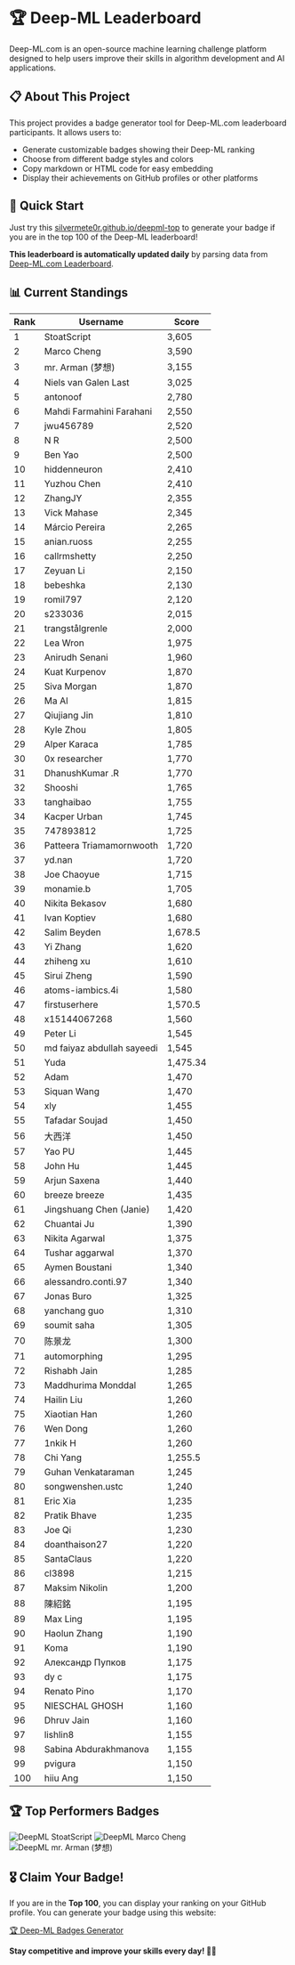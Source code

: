 # 🏆 Deep-ML Leaderboard

Deep-ML.com is an open-source machine learning challenge platform designed to help users improve their skills in algorithm development and AI applications.  

## 📋 About This Project

This project provides a badge generator tool for Deep-ML.com leaderboard participants. It allows users to:
- Generate customizable badges showing their Deep-ML ranking
- Choose from different badge styles and colors
- Copy markdown or HTML code for easy embedding
- Display their achievements on GitHub profiles or other platforms

## 🚀 Quick Start

Just try this [silvermete0r.github.io/deepml-top](silvermete0r.github.io/deepml-top) to generate your badge if you are in the top 100 of the Deep-ML leaderboard!

**This leaderboard is automatically updated daily** by parsing data from [Deep-ML.com Leaderboard](https://www.deep-ml.com/leaderboard).  

## 📊 Current Standings  

<!-- LEADERBOARD_START -->
| Rank | Username | Score |
|------|---------|-------|
| 1 | StoatScript | 3,605 |
| 2 | Marco Cheng | 3,590 |
| 3 | mr. Arman (梦想) | 3,155 |
| 4 | Niels van Galen Last | 3,025 |
| 5 | antonoof | 2,780 |
| 6 | Mahdi Farmahini Farahani | 2,550 |
| 7 | jwu456789 | 2,520 |
| 8 | N R | 2,500 |
| 9 | Ben Yao | 2,500 |
| 10 | hiddenneuron | 2,410 |
| 11 | Yuzhou Chen | 2,410 |
| 12 | ZhangJY | 2,355 |
| 13 | Vick Mahase | 2,345 |
| 14 | Márcio Pereira | 2,265 |
| 15 | anian.ruoss | 2,255 |
| 16 | callrmshetty | 2,250 |
| 17 | Zeyuan Li | 2,150 |
| 18 | bebeshka | 2,130 |
| 19 | romil797 | 2,120 |
| 20 | s233036 | 2,015 |
| 21 | trangstålgrenle | 2,000 |
| 22 | Lea Wron | 1,975 |
| 23 | Anirudh Senani | 1,960 |
| 24 | Kuat Kurpenov | 1,870 |
| 25 | Siva Morgan | 1,870 |
| 26 | Ma Al | 1,815 |
| 27 | Qiujiang Jin | 1,810 |
| 28 | Kyle Zhou | 1,805 |
| 29 | Alper Karaca | 1,785 |
| 30 | 0x researcher | 1,770 |
| 31 | DhanushKumar .R | 1,770 |
| 32 | Shooshi | 1,765 |
| 33 | tanghaibao | 1,755 |
| 34 | Kacper Urban | 1,745 |
| 35 | 747893812 | 1,725 |
| 36 | Patteera Triamamornwooth | 1,720 |
| 37 | yd.nan | 1,720 |
| 38 | Joe Chaoyue | 1,715 |
| 39 | monamie.b | 1,705 |
| 40 | Nikita Bekasov | 1,680 |
| 41 | Ivan Koptiev | 1,680 |
| 42 | Salim Beyden | 1,678.5 |
| 43 | Yi Zhang | 1,620 |
| 44 | zhiheng xu | 1,610 |
| 45 | Sirui Zheng | 1,590 |
| 46 | atoms-iambics.4i | 1,580 |
| 47 | firstuserhere | 1,570.5 |
| 48 | x15144067268 | 1,560 |
| 49 | Peter Li | 1,545 |
| 50 | md faiyaz abdullah sayeedi | 1,545 |
| 51 | Yuda | 1,475.34 |
| 52 | Adam | 1,470 |
| 53 | Siquan Wang | 1,470 |
| 54 | xly | 1,455 |
| 55 | Tafadar Soujad | 1,450 |
| 56 | 大西洋 | 1,450 |
| 57 | Yao PU | 1,445 |
| 58 | John Hu | 1,445 |
| 59 | Arjun Saxena | 1,440 |
| 60 | breeze breeze | 1,435 |
| 61 | Jingshuang Chen (Janie) | 1,420 |
| 62 | Chuantai Ju | 1,390 |
| 63 | Nikita Agarwal | 1,375 |
| 64 | Tushar aggarwal | 1,370 |
| 65 | Aymen Boustani | 1,340 |
| 66 | alessandro.conti.97 | 1,340 |
| 67 | Jonas Buro | 1,325 |
| 68 | yanchang guo | 1,310 |
| 69 | soumit saha | 1,305 |
| 70 | 陈景龙 | 1,300 |
| 71 | automorphing | 1,295 |
| 72 | Rishabh Jain | 1,285 |
| 73 | Maddhurima Monddal | 1,265 |
| 74 | Hailin Liu | 1,260 |
| 75 | Xiaotian Han | 1,260 |
| 76 | Wen Dong | 1,260 |
| 77 | 1nkik H | 1,260 |
| 78 | Chi Yang | 1,255.5 |
| 79 | Guhan Venkataraman | 1,245 |
| 80 | songwenshen.ustc | 1,240 |
| 81 | Eric Xia | 1,235 |
| 82 | Pratik Bhave | 1,235 |
| 83 | Joe Qi | 1,230 |
| 84 | doanthaison27 | 1,220 |
| 85 | SantaClaus | 1,220 |
| 86 | cl3898 | 1,215 |
| 87 | Maksim Nikolin | 1,200 |
| 88 | 陳紹銘 | 1,195 |
| 89 | Max Ling | 1,195 |
| 90 | Haolun Zhang | 1,190 |
| 91 | Koma | 1,190 |
| 92 | Александр Пупков | 1,175 |
| 93 | dy c | 1,175 |
| 94 | Renato Pino | 1,170 |
| 95 | NIESCHAL GHOSH | 1,160 |
| 96 | Dhruv Jain | 1,160 |
| 97 | lishlin8 | 1,155 |
| 98 | Sabina Abdurakhmanova | 1,155 |
| 99 | pvigura | 1,150 |
| 100 | hiiu Ang | 1,150 |
<!-- LEADERBOARD_END -->

## 🏆 Top Performers Badges

<!-- BADGES_START -->
![DeepML StoatScript](https://img.shields.io/badge/dynamic/json?url=https%3A%2F%2Fraw.githubusercontent.com%2Fsilvermete0r%2Fdeepml-top%2Fmain%2Fbadges.json&query=%24.2561d6c634fa6c4eb794454446029d95.label&prefix=Rank%20&style=for-the-badge&label=%F0%9F%9A%80%20DeepML&color=blue&link=https%3A%2F%2Fwww.deep-ml.com%2Fleaderboard)
![DeepML Marco Cheng](https://img.shields.io/badge/dynamic/json?url=https%3A%2F%2Fraw.githubusercontent.com%2Fsilvermete0r%2Fdeepml-top%2Fmain%2Fbadges.json&query=%24.4091c1a21900bd2c7d3f4e343acddda1.label&prefix=Rank%20&style=for-the-badge&label=%F0%9F%9A%80%20DeepML&color=blue&link=https%3A%2F%2Fwww.deep-ml.com%2Fleaderboard)
![DeepML mr. Arman (梦想)](https://img.shields.io/badge/dynamic/json?url=https%3A%2F%2Fraw.githubusercontent.com%2Fsilvermete0r%2Fdeepml-top%2Fmain%2Fbadges.json&query=%24.1247b1b5b9cd95e98d7ff7438207406f.label&prefix=Rank%20&style=for-the-badge&label=%F0%9F%9A%80%20DeepML&color=blue&link=https%3A%2F%2Fwww.deep-ml.com%2Fleaderboard)
<!-- BADGES_END -->

## 🎖 Claim Your Badge!  

If you are in the **Top 100**, you can display your ranking on your GitHub profile. You can generate your badge using this website:

[🏆 Deep-ML Badges Generator](https://silvermete0r.github.io/deepml-top/)

**Stay competitive and improve your skills every day! 🚀🔥**